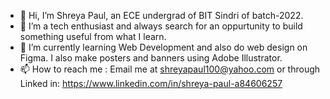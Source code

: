 - 👋 Hi, I’m Shreya Paul, an ECE undergrad of BIT Sindri of batch-2022.
- 👀 I’m a tech enthusiast and always search for an oppurtunity to build something useful from what I learn.
- 🌱 I’m currently learning Web Development and also do web design on Figma. I also make posters and banners using Adobe Illustrator.
- 📫 How to reach me : Email me at shreyapaul100@yahoo.com or through Linked in: https://www.linkedin.com/in/shreya-paul-a84606257

<!---
shreyapaul01/shreyapaul01 is a ✨ special ✨ repository because its `README.md` (this file) appears on your GitHub profile.
You can click the Preview link to take a look at your changes.
--->
